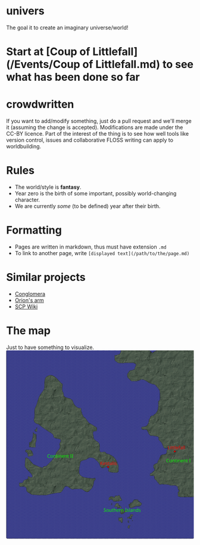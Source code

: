 # univers
The goal it to create an imaginary universe/world!

# Start at [Coup of Littlefall](/Events/Coup of Littlefall.md) to see what has been done so far

# crowdwritten
If you want to add/modify something, just do a pull request and we'll merge it (assuming the change is accepted).
Modifications are made under the CC-BY licence.
Part of the interest of the thing is to see how well tools like version control, issues and collaborative FLOSS writing can apply to worldbuilding.

# Rules
* The world/style is **fantasy**.
* Year zero is the birth of some important, possibly world-changing character.
* We are currently *some* (to be defined) year after their birth.

# Formatting
* Pages are written in markdown, thus must have extension `.md`
* To link to another page, write `[displayed text](/path/to/the/page.md)`


# Similar projects
* [Conglomera](http://conglomera.wikia.com/wiki/FAQs/New_User%27s_Guide)
* [Orion's arm](http://www.orionsarm.com/)
* [SCP Wiki](http://www.scp-wiki.net/)

# The map
Just to have something to visualize.
![map](/map.svg)
